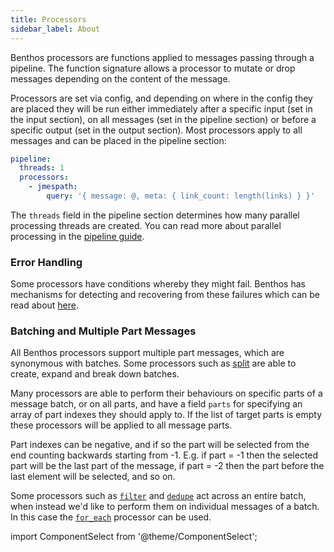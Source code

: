 ```yaml
---
title: Processors
sidebar_label: About
---
```


Benthos processors are functions applied to messages passing through a pipeline. The function signature allows a processor to mutate or drop messages depending on the content of the message.

Processors are set via config, and depending on where in the config they are placed they will be run either immediately after a specific input (set in the input section), on all messages (set in the pipeline section) or before a specific output (set in the output section). Most processors apply to all messages and can be placed in the pipeline section:

```yaml
pipeline:
  threads: 1
  processors:
    - jmespath:
        query: '{ message: @, meta: { link_count: length(links) } }'
```

The `threads` field in the pipeline section determines how many parallel processing threads are created. You can read more about parallel processing in the [pipeline guide][pipelines].

### Error Handling

Some processors have conditions whereby they might fail. Benthos has mechanisms for detecting and recovering from these failures which can be read about [here][error_handling].

### Batching and Multiple Part Messages

All Benthos processors support multiple part messages, which are synonymous with batches. Some processors such as [split][processor.split] are able to create, expand and break down batches.

Many processors are able to perform their behaviours on specific parts of a message batch, or on all parts, and have a field `parts` for specifying an array of part indexes they should apply to. If the list of target parts is empty these processors will be applied to all message parts.

Part indexes can be negative, and if so the part will be selected from the end counting backwards starting from -1. E.g. if part = -1 then the selected part will be the last part of the message, if part = -2 then the part before the last element will be selected, and so on.

Some processors such as [`filter`][processor.filter] and [`dedupe`][processor.dedupe] act across an entire batch, when instead we'd like to perform them on individual messages of a batch. In this case the [`for_each`][processor.for_each] processor can be used.

import ComponentSelect from '@theme/ComponentSelect';

<ComponentSelect type="processors"></ComponentSelect>

[error_handling]: /docs/configuration/error_handling
[pipelines]: /docs/configuration/processing_pipelines
[processor.split]: /docs/components/processors/split
[processor.filter]: /docs/components/processors/filter
[processor.dedupe]: /docs/components/processors/dedupe
[processor.for_each]: /docs/components/processors/for_each
